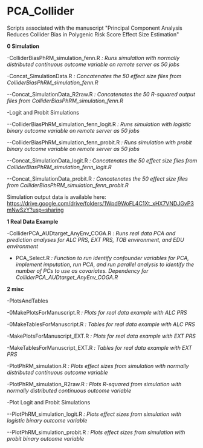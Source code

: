 # PCA_Collider
Scripts associated with the manuscript "Principal Component Analysis Reduces Collider Bias in Polygenic Risk Score Effect Size Estimation"

<b>**0 Simulation**</b>

-ColliderBiasPhRM_simulation_fenn.R
  <i> : Runs simulation with normally distributed continuous outcome variable on remote server as 50 jobs</i>

-Concat_SimulationData.R
    <i> : Concatenates the 50 effect size files from ColliderBiasPhRM_simulation_fenn.R</i>

--Concat_SimulationData_R2raw.R
    <i> : Concatenates the 50 R-squared output files from ColliderBiasPhRM_simulation_fenn.R</i>

-Logit and Probit Simulations

--ColliderBiasPhRM_simulation_fenn_logit.R
    <i> : Runs simulation with logistic binary outcome variable on remote server as 50 jobs </i>

--ColliderBiasPhRM_simulation_fenn_probit.R
    <i> : Runs simulation with probit binary outcome variable on remote server as 50 jobs </i>

--Concat_SimulationData_logit.R
    <i> : Concatenates the 50 effect size files from ColliderBiasPhRM_simulation_fenn_logit.R</i>

--Concat_SimulationData_probit.R
    <i> : Concatenates the 50 effect size files from ColliderBiasPhRM_simulation_fenn_probit.R</i>

Simulation output data is available here:
https://drive.google.com/drive/folders/1Wpd9WoFL4C1Xt_xHX7VNDJGvP3mNwSzY?usp=sharing


<b>**1 Real Data Example**</b>

-ColliderPCA_AUDtarget_AnyEnv_COGA.R
    <i> : Runs real data PCA and prediction analyses for ALC PRS, EXT PRS, TOB environment, and EDU environment</i>

- PCA_Select.R
    <i> :  Function to run identify confounder variables for PCA, implement imputation, run PCA, and run parallel analysis to identify the number of PCs to use as covariates. Dependency for ColliderPCA_AUDtarget_AnyEnv_COGA.R</i>


<b>**2 misc**</b>

-PlotsAndTables

-0MakePlotsForManuscript.R
    <i> : Plots for real data example with ALC PRS</i>

-0MakeTablesForManuscript.R
    <i> : Tables for real data example with ALC PRS</i>

-MakePlotsForManuscript_EXT.R
    <i> : Plots for real data example with EXT PRS</i>

-MakeTablesForManuscript_EXT.R
    <i> : Tables for real data example with EXT PRS</i>

-PlotPhRM_simulation.R
    <i> : Plots effect sizes from simulation with normally distributed continuous outcome variable</i>

-PlotPhRM_simulation_R2raw.R
    <i> : Plots R-squared from simulation with normally distributed continuous outcome variable</i>

-Plot Logit and Probit Simulations

--PlotPhRM_simulation_logit.R
    <i> : Plots effect sizes from simulation with logistic binary outcome variable</i>
 
--PlotPhRM_simulation_probit.R
    <i> : Plots effect sizes from simulation with probit binary outcome variable</i>
